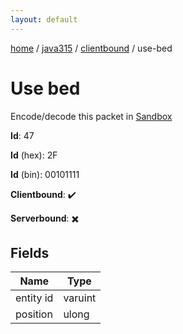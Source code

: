 ```yaml
---
layout: default
---
```


[home](/)  /  [java315](/protocol/java315)  /  [clientbound](/protocol/java315/clientbound)  /  use-bed

# Use bed

Encode/decode this packet in [Sandbox](../../../sandbox/java315#clientbound.use_bed)

**Id**: 47

**Id** (hex): 2F

**Id** (bin): 00101111

**Clientbound**: ✔️

**Serverbound**: ✖️

## Fields

Name | Type
---|---
entity id | varuint
position | ulong
